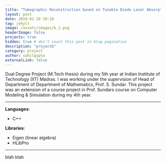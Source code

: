 ```yaml
---
title: "Tomographic Reconstruction based on Tunable Diode Laser Absorption Spectroscopy"
layout: post
date: 2019-01-10 10:10
tag: jekyll
image: /assets/images/b_2.png
headerImage: false
projects: true
hidden: true # don't count this post in blog pagination
description: "project6"
category: project
author: sahilgupta
externalLink: false
---
```


Dual Degree Project (M.Tech thesis) during my 5th year at Indian Institute of Technology (IIT) Madras. I was working under the supervision of Head of Department of Department of Mathematics, Prof. S. Sundar. This project was an extension of a course project in Prof. Sundars course on Computer Modeling & Simulation during my 4th year.

---

**Languages**: 
- C++

**Libraries**: 
- Eigen (linear algebra)
- HLibPro

---

blah blah